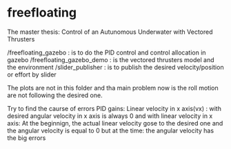 # freefloating
The master thesis: Control of an Autunomous Underwater with Vectored Thrusters

/freefloating_gazebo : is to do the PID control and control allocation in gazebo
/freefloating_gazebo_demo : is the vectored thrusters model and the environment
/slider_publisher : is to publish the desired velocity/position or effort by slider

The plots are not in this folder and tha main problem now is the roll motion are not following the desired one.

Try to find the caurse of errors
PID gains:
Linear velocity in x axis(vx) :
with desired angular velocity in x axis is always 0 and with linear velocity in x axis:
At the beginnign, the actual linear velocity gose to the desired one and the angular velocity is equal to 0 but at the time: the angular velocity has the big errors

